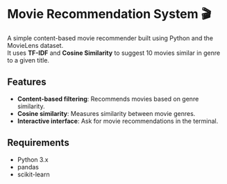 # Movie Recommendation System 🎬

A simple content-based movie recommender built using Python and the MovieLens dataset.  
It uses **TF-IDF** and **Cosine Similarity** to suggest 10 movies similar in genre to a given title.

## Features
- **Content-based filtering**: Recommends movies based on genre similarity.
- **Cosine similarity**: Measures similarity between movie genres.
- **Interactive interface**: Ask for movie recommendations in the terminal.

## Requirements
- Python 3.x
- pandas
- scikit-learn
